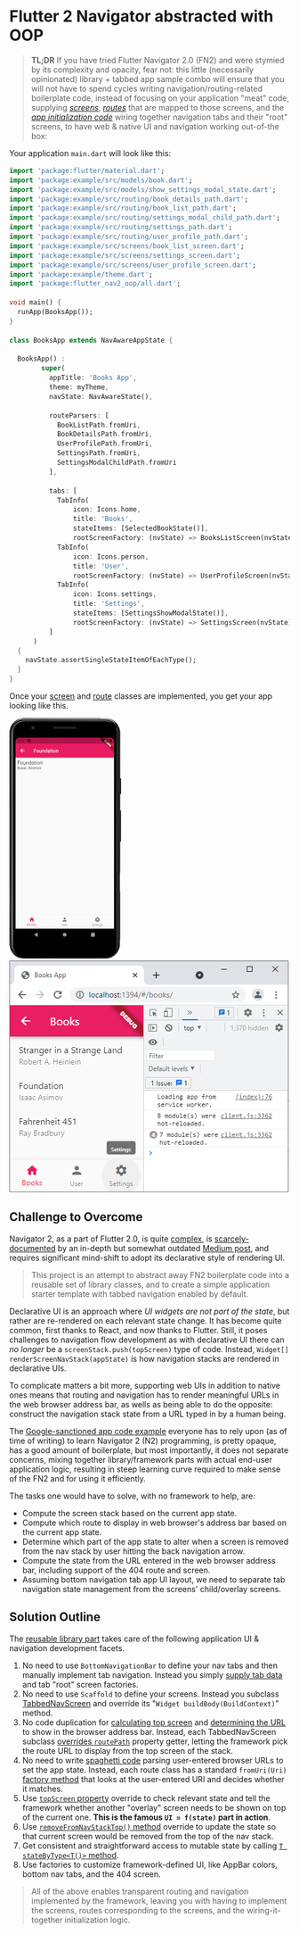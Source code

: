 # Flutter 2 Navigator abstracted with OOP

> **TL;DR** If you have tried Flutter Navigator 2.0 (FN2) and  were stymied by its complexity and opacity, fear not: this little (necessarily opinionated) library + tabbed app sample combo will ensure that you will not have to spend cycles writing navigation/routing-related boilerplate code, instead of focusing on your application "meat" code, supplying *[screens](example/lib/src/screens)*, *[routes](example/lib/src/routing)* that are mapped to those screens, and the *[app initialization code](example/lib/main.dart)* wiring together navigation tabs and their "root" screens, to have web & native UI and navigation working out-of-the box:<br/>

Your application `main.dart` will look like this:
```dart
import 'package:flutter/material.dart';
import 'package:example/src/models/book.dart';
import 'package:example/src/models/show_settings_modal_state.dart';
import 'package:example/src/routing/book_details_path.dart';
import 'package:example/src/routing/book_list_path.dart';
import 'package:example/src/routing/settings_modal_child_path.dart';
import 'package:example/src/routing/settings_path.dart';
import 'package:example/src/routing/user_profile_path.dart';
import 'package:example/src/screens/book_list_screen.dart';
import 'package:example/src/screens/settings_screen.dart';
import 'package:example/src/screens/user_profile_screen.dart';
import 'package:example/theme.dart';
import 'package:flutter_nav2_oop/all.dart';

void main() {
  runApp(BooksApp());
}

class BooksApp extends NavAwareAppState {

  BooksApp() :
        super(
          appTitle: 'Books App',
          theme: myTheme,
          navState: NavAwareState(),

          routeParsers: [
            BookListPath.fromUri,
            BookDetailsPath.fromUri,
            UserProfilePath.fromUri,
            SettingsPath.fromUri,
            SettingsModalChildPath.fromUri
          ],

          tabs: [
            TabInfo(
                icon: Icons.home,
                title: 'Books',
                stateItems: [SelectedBookState()],
                rootScreenFactory: (nvState) => BooksListScreen(nvState)),
            TabInfo(
                icon: Icons.person,
                title: 'User',
                rootScreenFactory: (nvState) => UserProfileScreen(nvState)),
            TabInfo(
                icon: Icons.settings,
                title: 'Settings',
                stateItems: [SettingsShowModalState()],
                rootScreenFactory: (nvState) => SettingsScreen(nvState))
          ]
      )
  {
    navState.assertSingleStateItemOfEachType();
  }
}
```

Once your [screen](example/lib/src/screens/book_list_screen.dart) and [route](example/lib/src/routing/book_details_path.dart) classes are implemented,
you get your app looking like this.

![web UI screenshot](./doc/images/nav_2_app_android.png) 
![web UI screenshot](./doc/images/nav_2_app_web.png)


## Challenge to Overcome

Navigator 2, as a part of Flutter 2.0, is quite [complex](https://miro.medium.com/max/2400/1*hNt4Bc8FZBp_Gqh7iED3FA.png), is [scarcely-documented](https://flutter.dev/docs/development/ui/navigation) by an in-depth but somewhat outdated [Medium post](https://medium.com/flutter/learning-flutters-new-navigation-and-routing-system-7c9068155ade), and requires significant mind-shift to adopt its  declarative style of rendering UI.

> This project is an attempt to abstract away FN2 boilerplate code into a reusable set of library classes, and to create a simple application starter template with tabbed navigation enabled by default. 

Declarative UI is an approach where *UI widgets are not part of the state*, but rather are re-rendered on each relevant state change. It has become quite common, first thanks to React, and now thanks to Flutter. Still, it poses challenges to navigation flow development as with declarative UI there can *no longer* be a `screenStack.push(topScreen)` type of code. Instead, `Widget[] renderScreenNavStack(appState)` is how navigation stacks are rendered in declarative UIs.

To complicate matters a bit more, supporting web UIs in addition to native ones means that routing and navigation has to render meaningful URLs in the web browser address bar, as wells as being able to do the opposite: construct the navigation stack state from a URL typed in by a human being.

The [Google-sanctioned app code example](https://gist.github.com/johnpryan/430c1d3ad771c43bf249c07fa3aeef14#file-main-dart) everyone has to rely upon (as of time of writing) to learn Navigator 2 (N2) programming, is pretty opaque, has a good amount of boilerplate, but most importantly, it does not separate concerns, mixing together library/framework parts with actual end-user application logic, resulting in steep learning curve required to make sense of the FN2 and for using it efficiently.

The tasks one would have to solve, with no framework to help, are:
- Compute the screen stack based on the current app state.
- Compute which route to display in web browser's address bar based on the current app state.
- Determine which part of the app state to alter when a screen is removed from the nav stack by user hitting the back navigation arrow.
- Compute the state from the URL entered in the web browser address bar, including support of the 404 route and screen.
- Assuming bottom navigation tab app UI layout, we need to separate tab navigation state management from the screens' child/overlay screens.

## Solution Outline

The [reusable library part](./lib/) takes care of the following application UI & navigation development facets.

1. No need to use `BottomNavigationBar` to define your nav tabs and then manually implement tab navigation. Instead you simply [supply tab data](example/lib/main.dart) and tab "root" screen factories.
2. No need to use `Scaffold` to define your screens. Instead you subclass [TabbedNavScreen](lib/src/screens/tabbed_nav_screen.dart) and override its "`Widget buildBody(BuildContext)`" method.
3. No code duplication for [calculating top screen](https://gist.github.com/johnpryan/430c1d3ad771c43bf249c07fa3aeef14#file-main-dart-L108) and [determining the URL](https://gist.github.com/johnpryan/430c1d3ad771c43bf249c07fa3aeef14#file-main-dart-L88) to show in the browser address bar. Instead, each TabbedNavScreen subclass [overrides `routePath`](example/lib/src/screens/settings_screen.dart) property getter, letting the framework pick the route URL to display from the top screen of the stack.
4. No need to write [spaghetti code](https://gist.github.com/johnpryan/430c1d3ad771c43bf249c07fa3aeef14#file-main-dart-L36) parsing user-entered browser URLs to set the app state. Instead, each route class has a standard `fromUri(Uri)` [factory method](example/lib/src/routing/user_profile_path.dart) that looks at the user-entered URI and decides whether it matches.
5. Use [`topScreen` property](example/lib/src/screens/book_list_screen.dart) override to check relevant state and tell the framework whether another "overlay" screen needs to be shown on top of the current one. **This is the famous `UI = f(state)` part in action**.
6. Use [`removeFromNavStackTop()` method](example/lib/src/screens/book_details_screen.dart) override to update the state so that current screen would be removed from the top of the nav stack.
7. Get consistent and straightforward access to mutable state by calling [`T stateByType<T()>` method](lib/src/models/tab_nav_state.dart).
8. Use factories to customize framework-defined UI, like AppBar colors, bottom nav tabs, and the 404 screen.

> All of the above enables transparent routing and navigation implemented by the framework, leaving you with having to implement the screens, routes corresponding to the screens, and the wiring-it-together initialization logic.

 

